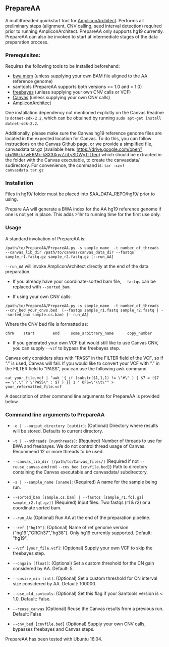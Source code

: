 ## PrepareAA

A multithreaded quickstart tool for [AmpliconArchitect](https://github.com/virajbdeshpande/AmpliconArchitect). Performs all preliminary steps (alignment, CNV calling, seed interval detection) required prior to running AmpliconArchitect. PrepareAA only supports hg19 currently. PrepareAA can also be invoked to start at intermediate stages of the data preparation process.

### Prerequisites:
Requires the following tools to be installed beforehand:
- [bwa mem](https://github.com/lh3/bwa) (unless supplying your own BAM file aligned to the AA reference genome)
- samtools (PrepareAA supports both versions >= 1.0 and < 1.0)
- [freebayes](https://github.com/ekg/freebayes) (unless supplying your own CNV calls or VCF)
- [Canvas](https://github.com/Illumina/canvas) (unless supplying your own CNV calls)
- [AmpliconArchitect](https://github.com/virajbdeshpande/AmpliconArchitect)

One installation dependency not mentioned explictly on the Canvas Readme is `dotnet-sdk-2.2`, which can be obtained by running `sudo apt-get install dotnet-sdk-2.2`.

Additionally, please make sure the Canvas hg19 reference genome files are located in the expected location for Canvas. To do this, you can follow instructions on the Canvas Github page, or we provide a simplified file, canvasdata.tar.gz (available here: https://drive.google.com/open?id=1Wzk7wE6Mk-k8X3XqvZziLySDWyT-tTen) which should be extracted in the folder with the Canvas executable, to create the canvasdata/ sudirectory. For convenience, the command is: `tar -xzvf canvasdata.tar.gz`


### Installation
Files in hg19/ folder must be placed into $AA_DATA_REPO/hg19/ prior to using.

Prepare AA will generate a BWA index for the AA hg19 reference genome if one is not yet in place. This adds >1hr to running time for the first use only.

### Usage
A standard invokation of PrepareAA is:
```
/path/to/PrepareAA/PrepareAA.py -s sample_name  -t number_of_threads  --canvas_lib_dir /path/to/canvas/canvas_data_dir --fastqs sample_r1.fastq.gz sample_r2.fastq.gz [--run_AA]
```
`--run_AA` will invoke AmpliconArchitect directly at the end of the data preparation.


* If you already have your coordinate-sorted bam file, `--fastqs` can be replaced with `--sorted_bam`. 


* If using your own CNV calls:
```
/path/to/PrepareAA/PrepareAA.py -s sample_name  -t number_of_threads  --cnv_bed your_cnvs.bed  (--fastqs sample_r1.fastq sample_r2.fastq | --sorted_bam sample.cs.bam) [--run_AA]
```
Where the CNV bed file is formatted as:

`chrN    start        end     some_arbitrary_name      copy_number`



* If you generated your own VCF but would still like to use Canvas CNV, you can supply `--vcf` to bypass the freebayes step.

Canvas only considers sites with "PASS" in the FILTER field of the VCF, so if "." is used, Canvas will fail. If you would like to convert your VCF with "." in the FILTER field to "PASS", you can use the following awk command
```
cat your_file.vcf | "awk '{ if (substr($1,1,1) != \"#\" ) { $7 = ($7 == \".\" ? \"PASS\" : $7 ) }} 1 ' OFS=\"\\t\"" > your_reformatted_file.vcf
```

A description of other command line arguments for PrepareAA is provided below

### Command line arguments to PrepareAA

- `-o | --output_directory [outdir]`: (Optional) Directory where results will be stored. Defaults to current directory.

- `-t | --nthreads [numthreads]`: (Required) Number of threads to use for BWA and freebayes. We do not control thread usage of Canvas. Recommend 12 or more threads to be used.

- `--canvas_lib_dir [/path/to/Canvas_files/]` (Required if not `--reuse_canvas` and not `--cnv_bed [cnvfile.bed]`) Path to directory containing the Canvas executable and canvasdata/ subdirectory.

- `-s | --sample_name [sname]`: (Required) A name for the sample being run.

- `--sorted_bam [sample.cs.bam] | --fastqs [sample_r1.fq[.gz] sample_r2.fq[.gz]]` (Required) Input files. Two fastqs (r1 & r2) or a coordinate sorted bam.

- `--run_AA`: (Optional) Run AA at the end of the preparation pipeline.

- `--ref ["hg19"]`: (Optional) Name of ref genome version ("hg19","GRCh37","hg38"). Only hg19 currently supported. Default: "hg19".

- `--vcf [your_file.vcf]`: (Optional) Supply your own VCF to skip the freebayes step.

- `--cngain [float]`: (Optional) Set a custom threshold for the CN gain considered by AA. Default: 5.

- `--cnsize_min [int]`: (Optional) Set a custom threshold for CN interval size considered by AA. Default: 100000.

- `--use_old_samtools`: (Optional) Set this flag if your Samtools version is < 1.0. Default: False.

- `--reuse_canvas` (Optional) Reuse the Canvas results from a previous run. Default: False

- `--cnv_bed [cnvfile.bed]` (Optional) Supply your own CNV calls, bypasses freebayes and Canvas steps.


PrepareAA has been tested with Ubuntu 16.04.
